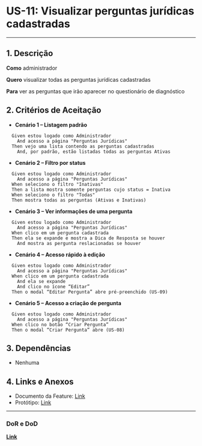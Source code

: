 # US-11: Visualizar perguntas jurídicas cadastradas

---

## 1. Descrição

**Como** administrador

**Quero** visualizar todas as perguntas jurídicas cadastradas

**Para** ver as perguntas que irão aparecer no questionário de diagnóstico

## 2. Critérios de Aceitação

- **Cenário 1 – Listagem padrão**

```gherkin
  Given estou logado como Administrador
    And acesso a página "Perguntas Jurídicas"
  Then vejo uma lista contendo as perguntas cadastradas
    And, por padrão, estão listadas todas as perguntas Ativas
```

- **Cenário 2 – Filtro por status**

```gherkin
  Given estou logado como Administrador
    And acesso a página "Perguntas Jurídicas"
  When seleciono o filtro "Inativas"
  Then a lista mostra somente perguntas cujo status = Inativa
  When seleciono o filtro "Todas"
  Then mostra todas as perguntas (Ativas e Inativas)
```

- **Cenário 3 – Ver informações de uma pergunta**

```gherkin
  Given estou logado como Administrador
    And acesso a página "Perguntas Jurídicas"
  When clico em um pergunta cadastrada
  Then ela se expande e mostra a Dica de Resposta se houver
    And mostra as pergunta reslacionadas se houver
```

- **Cenário 4 – Acesso rápido à edição**

```gherkin
  Given estou logado como Administrador
    And acesso a página "Perguntas Jurídicas"
  When clico em um pergunta cadastrada
    And ela se expande
    And clico no ícone “Editar”
  Then o modal “Editar Pergunta” abre pré-preenchido (US-09)
```

- **Cenário 5 – Acesso a criação de pergunta**

```gherkin
  Given estou logado como Administrador
    And acesso a página "Perguntas Jurídicas"
  When clico no botão “Criar Pergunta”
  Then o modal “Criar Pergunta” abre (US-08)
```

## 3. Dependências

- Nenhuma

## 4. Links e Anexos

- Documento da Feature: [Link](gerenciar-perguntas-tributarias.md)
- Protótipo: [Link](https://excalidraw.com/#json=uzeZOcOtPKE5hVSiMwpbg,8IjQKNJVapnkd55dPgTC6g)

---

### DoR e DoD

**[Link](../../visao-produto/dor-dod.md)**